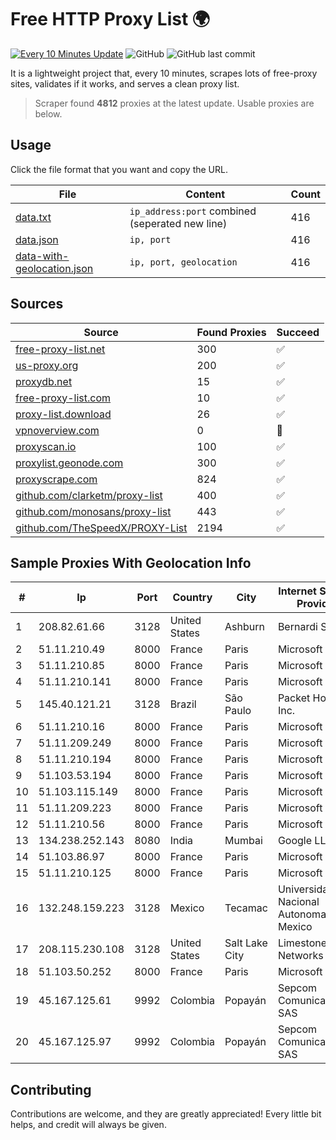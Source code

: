 
# Free HTTP Proxy List 🌍

[![Every 10 Minutes Update](https://github.com/mertguvencli/http-proxy-list/actions/workflows/main.yml/badge.svg?branch=main)](https://github.com/mertguvencli/http-proxy-list/actions/workflows/main.yml)
![GitHub](https://img.shields.io/github/license/mertguvencli/http-proxy-list)
![GitHub last commit](https://img.shields.io/github/last-commit/mertguvencli/http-proxy-list)

It is a lightweight project that, every 10 minutes, scrapes lots of free-proxy sites, validates if it works, and serves a clean proxy list.


> Scraper found **4812** proxies at the latest update. Usable proxies are below.

## Usage

Click the file format that you want and copy the URL.


|File|Content|Count|
|----|-------|-----|
|[data.txt](https://raw.githubusercontent.com/mertguvencli/http-proxy-list/main/proxy-list/data.txt)|`ip_address:port` combined (seperated new line)|416|
|[data.json](https://raw.githubusercontent.com/mertguvencli/http-proxy-list/main/proxy-list/data.json)|`ip, port`|416|
|[data-with-geolocation.json](https://raw.githubusercontent.com/mertguvencli/http-proxy-list/main/proxy-list/data-with-geolocation.json)|`ip, port, geolocation`|416|

## Sources

|Source|Found Proxies|Succeed|
|------|-------------|-------|
|[free-proxy-list.net](https://free-proxy-list.net)|300|✅|
|[us-proxy.org](https://www.us-proxy.org)|200|✅|
|[proxydb.net](http://proxydb.net)|15|✅|
|[free-proxy-list.com](https://free-proxy-list.com/?page=&port=&type%5B%5D=http&type%5B%5D=https&up_time=0&search=Search)|10|✅|
|[proxy-list.download](https://www.proxy-list.download/HTTP)|26|✅|
|[vpnoverview.com](https://vpnoverview.com/privacy/anonymous-browsing/free-proxy-servers)|0|🚫|
|[proxyscan.io](https://www.proxyscan.io)|100|✅|
|[proxylist.geonode.com](https://proxylist.geonode.com/api/proxy-list?limit=300&page=1&sort_by=lastChecked&sort_type=desc&protocols=http,https)|300|✅|
|[proxyscrape.com](https://api.proxyscrape.com/v2/?request=displayproxies&protocol=http&timeout=10000&country=all&ssl=all&anonymity=all)|824|✅|
|[github.com/clarketm/proxy-list](https://raw.githubusercontent.com/clarketm/proxy-list/master/proxy-list-raw.txt)|400|✅|
|[github.com/monosans/proxy-list](https://raw.githubusercontent.com/monosans/proxy-list/main/proxies/http.txt)|443|✅|
|[github.com/TheSpeedX/PROXY-List](https://raw.githubusercontent.com/TheSpeedX/PROXY-List/master/http.txt)|2194|✅|


## Sample Proxies With Geolocation Info

|#|Ip|Port|Country|City|Internet Service Provider|
|-|--|----|-------|----|-------------------------|
|1|208.82.61.66|3128|United States|Ashburn|Bernardi Sounds|
|2|51.11.210.49|8000|France|Paris|Microsoft|
|3|51.11.210.85|8000|France|Paris|Microsoft|
|4|51.11.210.141|8000|France|Paris|Microsoft|
|5|145.40.121.21|3128|Brazil|São Paulo|Packet Host, Inc.|
|6|51.11.210.16|8000|France|Paris|Microsoft|
|7|51.11.209.249|8000|France|Paris|Microsoft|
|8|51.11.210.194|8000|France|Paris|Microsoft|
|9|51.103.53.194|8000|France|Paris|Microsoft|
|10|51.103.115.149|8000|France|Paris|Microsoft|
|11|51.11.209.223|8000|France|Paris|Microsoft|
|12|51.11.210.56|8000|France|Paris|Microsoft|
|13|134.238.252.143|8080|India|Mumbai|Google LLC|
|14|51.103.86.97|8000|France|Paris|Microsoft|
|15|51.11.210.125|8000|France|Paris|Microsoft|
|16|132.248.159.223|3128|Mexico|Tecamac|Universidad Nacional Autonoma de Mexico|
|17|208.115.230.108|3128|United States|Salt Lake City|Limestone Networks|
|18|51.103.50.252|8000|France|Paris|Microsoft|
|19|45.167.125.61|9992|Colombia|Popayán|Sepcom Comunicaciones SAS|
|20|45.167.125.97|9992|Colombia|Popayán|Sepcom Comunicaciones SAS|



## Contributing

Contributions are welcome, and they are greatly appreciated! Every
little bit helps, and credit will always be given.

